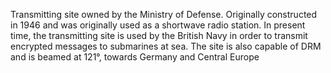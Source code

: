 Transmitting site owned by the Ministry of Defense. Originally constructed in 1946 and was originally used as a shortwave radio station. In present time, the transmitting site is used by the British Navy in order to transmit encrypted messages to submarines at sea. The site is also capable of DRM and is beamed at 121°, towards Germany and Central Europe